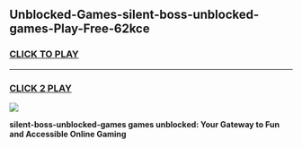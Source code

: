 
## Unblocked-Games-silent-boss-unblocked-games-Play-Free-62kce
<h3>
<a href="https://premium76.site?title=silent-boss-unblocked-games&ref=17A">CLICK TO PLAY</a></h3>
<hr>

<h3>
<a href="https://premium76.site?title=silent-boss-unblocked-games&ref=17A">CLICK 2 PLAY</a>
  
</h3>

<a href="https://premium76.site?title=silent-boss-unblocked-games&ref=17A"><img src="https://clearcache.store/games.png"></a>


**silent-boss-unblocked-games games unblocked: Your Gateway to Fun and Accessible Online Gaming**

